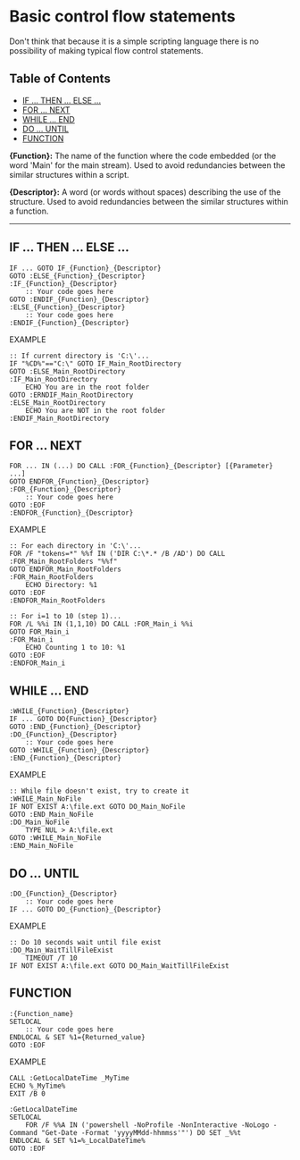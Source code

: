  # Basic control flow statements

Don't think that because it is a simple scripting language there is no possibility of making typical flow control statements.

## Table of Contents <!-- omit in toc -->
- [IF ... THEN ... ELSE ...](#if--then--else-)
- [FOR ... NEXT](#for--next)
- [WHILE ... END](#while--end)
- [DO ... UNTIL](#do--until)
- [FUNCTION](#function)

__{Function}:__ The name of the function where the code embedded (or the word 'Main' for the main stream). Used to avoid redundancies between the similar structures within a script.

__{Descriptor}:__ A word (or words without spaces) describing the use of the structure. Used to avoid redundancies between the similar structures within a function.

---

## IF ... THEN ... ELSE ...
```
IF ... GOTO IF_{Function}_{Descriptor}
GOTO :ELSE_{Function}_{Descriptor}
:IF_{Function}_{Descriptor}
    :: Your code goes here
GOTO :ENDIF_{Function}_{Descriptor}
:ELSE_{Function}_{Descriptor}
    :: Your code goes here
:ENDIF_{Function}_{Descriptor}
```
EXAMPLE
```batchfile
:: If current directory is 'C:\'...
IF "%CD%"=="C:\" GOTO IF_Main_RootDirectory
GOTO :ELSE_Main_RootDirectory
:IF_Main_RootDirectory
    ECHO You are in the root folder
GOTO :ERNDIF_Main_RootDirectory
:ELSE_Main_RootDirectory
    ECHO You are NOT in the root folder
:ENDIF_Main_RootDirectory
```

## FOR ... NEXT
```
FOR ... IN (...) DO CALL :FOR_{Function}_{Descriptor} [{Parameter} ...]
GOTO ENDFOR_{Function}_{Descriptor}
:FOR_{Function}_{Descriptor}
    :: Your code goes here
GOTO :EOF
:ENDFOR_{Function}_{Descriptor}
```
EXAMPLE
```batchfile
:: For each directory in 'C:\'...
FOR /F "tokens=*" %%f IN ('DIR C:\*.* /B /AD') DO CALL :FOR_Main_RootFolders "%%f"
GOTO ENDFOR_Main_RootFolders
:FOR_Main_RootFolders
    ECHO Directory: %1
GOTO :EOF
:ENDFOR_Main_RootFolders
```
```batchfile
:: For i=1 to 10 (step 1)...
FOR /L %%i IN (1,1,10) DO CALL :FOR_Main_i %%i
GOTO FOR_Main_i
:FOR_Main_i
    ECHO Counting 1 to 10: %1
GOTO :EOF
:ENDFOR_Main_i
```

## WHILE ... END
```
:WHILE_{Function}_{Descriptor}
IF ... GOTO DO{Function}_{Descriptor}
GOTO :END_{Function}_{Descriptor}
:DO_{Function}_{Descriptor}
    :: Your code goes here
GOTO :WHILE_{Function}_{Descriptor}
:END_{Function}_{Descriptor}
```
EXAMPLE
```batchfile
:: While file doesn't exist, try to create it
:WHILE_Main_NoFile
IF NOT EXIST A:\file.ext GOTO DO_Main_NoFile
GOTO :END_Main_NoFile
:DO_Main_NoFile
    TYPE NUL > A:\file.ext
GOTO :WHILE_Main_NoFile
:END_Main_NoFile
```

## DO ... UNTIL
```
:DO_{Function}_{Descriptor}
    :: Your code goes here
IF ... GOTO DO_{Function}_{Descriptor}
```
EXAMPLE
```batchfile
:: Do 10 seconds wait until file exist
:DO_Main_WaitTillFileExist
    TIMEOUT /T 10
IF NOT EXIST A:\file.ext GOTO DO_Main_WaitTillFileExist
```

## FUNCTION
```
:{Function_name}
SETLOCAL
    :: Your code goes here
ENDLOCAL & SET %1={Returned_value}
GOTO :EOF
```
EXAMPLE
```batchfile
CALL :GetLocalDateTime _MyTime
ECHO %_MyTime%
EXIT /B 0

:GetLocalDateTime
SETLOCAL
	FOR /F %%A IN ('powershell -NoProfile -NonInteractive -NoLogo -Command "Get-Date -Format 'yyyyMMdd-hhmmss'"') DO SET _%%t
ENDLOCAL & SET %1=%_LocalDateTime%
GOTO :EOF
```
